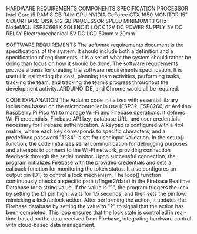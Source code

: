 HARDWARE REQUIREMENTS
COMPONENTS         SPECIFICATION
PROCESSOR          Intel Core i5
RAM                8 GB RAM
GPU                NVIDIA GeForce GTX 1650
MONITOR            15” COLOR
HARD DISK          512 GB
PROCESSOR SPEED    MINIMUM 1.1 GHz
NodeMCU            ESP8266EX
SOLENOID LOCK      12V DC
POWER SUPPLY       5V DC
RELAY              Electromechanical 5V DC
LCD                50mm x 20mm

SOFTWARE REQUIREMENTS
The software requirements document is the specifications of the system. It should include both a definition and a specification of requirements. It is a set of what the system should rather be doing than focus on how it should be done. The software requirements provide a basis for creating the software requirements specification. It is useful in estimating the cost, planning team activities, performing tasks, tracking the team, and tracking the team’s progress throughout the development activity. ARDUINO IDE, and Chrome would all be required.


CODE EXPLANATION
The Arduino code initializes with essential library inclusions based on the microcontroller in use (ESP32, ESP8266, or Arduino Raspberry Pi Pico W) to manage Wi-Fi and Firebase operations. It defines Wi-Fi credentials, Firebase API key, database URL, and user credentials necessary for Firebase authentication. A keypad is configured with a 4x4 matrix, where each key corresponds to specific characters, and a predefined password "1234" is set for user input validation. In the setup() function, the code initializes serial communication for debugging purposes and attempts to connect to the Wi-Fi network, providing connection feedback through the serial monitor. Upon successful connection, the program initializes Firebase with the provided credentials and sets a callback function for monitoring the token status. It also configures an output pin (D1) to control a lock mechanism. The loop() function continuously checks a specific path (/finger2/data) in the Firebase Realtime Database for a string value. If the value is "1", the program triggers the lock by setting the D1 pin high, waits for 1.5 seconds, and then sets the pin low, mimicking a lock/unlock action. After performing the action, it updates the Firebase database by setting the value to "2" to signal that the action has been completed. This loop ensures that the lock state is controlled in real-time based on the data received from Firebase, integrating hardware control with cloud-based data management.
